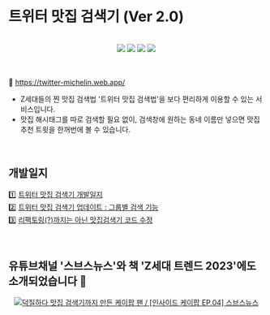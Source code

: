 # 트위터 맛집 검색기 (Ver 2.0)
<div align=center>
<br/>
 <img src="https://img.shields.io/badge/React-61DAFB?style=flat-square&logo=React&logoColor=black"/>
  <img src="https://img.shields.io/badge/Typescript-3178C6?style=flat-square&logo=Typescript&logoColor=white"/>
  <img src="https://img.shields.io/badge/Firebase-FFCA28?style=flat-square&logo=firebase&logoColor=black"/>
  <img src="https://img.shields.io/badge/styled components-DB7093?style=flat-square&logo=styled-components&logoColor=white"/>
  <br/><br/>
</div><br/>

🔗 https://twitter-michelin.web.app/
- Z세대들의 찐 맛집 검색법 '트위터 맛집 검색법'을 보다 편리하게 이용할 수 있는 서비스입니다.
- 맛집 해시태그를 따로 검색할 필요 없이, 검색창에 원하는 동네 이름만 넣으면 맛집 추천 트윗을 한꺼번에 볼 수 있습니다.

<br/>

## 개발일지
1️⃣ [트위터 맛집 검색기 개발일지](https://inner-stella.tistory.com/entry/%ED%8A%B8%EC%9C%84%ED%84%B0-%EB%A7%9B%EC%A7%91-%EA%B2%80%EC%83%89%EA%B8%B0-%EA%B0%9C%EB%B0%9C%EC%9D%BC%EC%A7%80) <br/>
2️⃣ [트위터 맛집 검색기 업데이트 : 그룹별 검색 기능](https://inner-stella.tistory.com/entry/%ED%8A%B8%EC%9C%84%ED%84%B0-%EB%A7%9B%EC%A7%91-%EA%B2%80%EC%83%89%EA%B8%B0-%EC%97%85%EB%8D%B0%EC%9D%B4%ED%8A%B8-%EA%B7%B8%EB%A3%B9%EB%B3%84-%EA%B2%80%EC%83%89-%EA%B8%B0%EB%8A%A5)<br/>
3️⃣ [리팩토링(?)까지는 아닌 맛집검색기 코드 수정](https://inner-stella.tistory.com/entry/%EB%A6%AC%ED%8C%A9%ED%86%A0%EB%A7%81%EA%B9%8C%EC%A7%80%EB%8A%94-%EC%95%84%EB%8B%8C-%EB%A7%9B%EC%A7%91%EA%B2%80%EC%83%89%EA%B8%B0-%EC%BD%94%EB%93%9C-%EC%88%98%EC%A0%95)<br/>

<br/>

## 유튜브채널 '스브스뉴스'와 책 'Z세대 트렌드 2023'에도 소개되었습니다 👀

<div align=center>

[![덕질하다 맛집 검색기까지 만든 케이팝 팬 / [인사이드 케이팝 EP.04] 스브스뉴스](http://img.youtube.com/vi/pgi8w9qgktg/0.jpg)](https://youtu.be/pgi8w9qgktg?t=288) 
</div>
